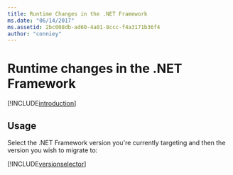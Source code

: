 ```yaml
---
title: Runtime Changes in the .NET Framework
ms.date: "06/14/2017"
ms.assetid: 2bc008db-ad60-4a01-8ccc-f4a3171b36f4
author: "conniey"
---
```

# Runtime changes in the .NET Framework

[!INCLUDE[introduction](../../../../includes/migration-guide/runtime/introduction.md)]

## Usage

Select the .NET Framework version you're currently targeting and then the version you wish to migrate to:

[!INCLUDE[versionselector](../../../../includes/migration-guide/runtime/versionselector.md)]
